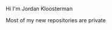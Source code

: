 Hi I'm Jordan Kloosterman

Most of my new repositories are private

<!---
JordanKlooster/JordanKlooster is a ✨ special ✨ repository because its `README.md` (this file) appears on your GitHub profile.
You can click the Preview link to take a look at your changes.
--->
